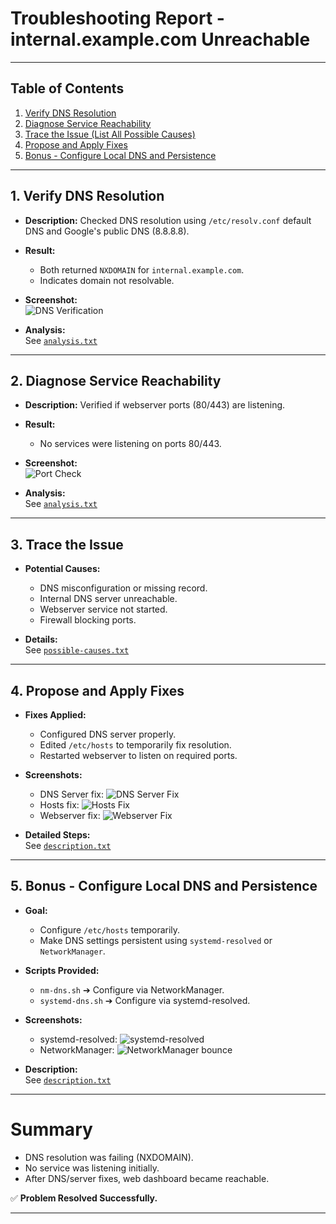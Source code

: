 # Troubleshooting Report - internal.example.com Unreachable

---

## Table of Contents
1. [Verify DNS Resolution](#verify-dns-resolution)
2. [Diagnose Service Reachability](#diagnose-service-reachability)
3. [Trace the Issue (List All Possible Causes)](#trace-the-issue)
4. [Propose and Apply Fixes](#propose-and-apply-fixes)
5. [Bonus - Configure Local DNS and Persistence](#bonus---configure-local-dns-and-persistence)

---

## 1. Verify DNS Resolution

- **Description:**
  Checked DNS resolution using `/etc/resolv.conf` default DNS and Google's public DNS (8.8.8.8).

- **Result:**
  - Both returned `NXDOMAIN` for `internal.example.com`.
  - Indicates domain not resolvable.

- **Screenshot:**  
  ![DNS Verification](../verify-DNS/non-existance-domain.png)

- **Analysis:**  
  See [`analysis.txt`](../verify-DNS/analysis.txt)

---

## 2. Diagnose Service Reachability

- **Description:**
  Verified if webserver ports (80/443) are listening.

- **Result:**
  - No services were listening on ports 80/443.

- **Screenshot:**  
  ![Port Check](../diagnose-reachablity/check-ports.png)

- **Analysis:**  
  See [`analysis.txt`](../diagnose-reachablity/analysis.txt)

---

## 3. Trace the Issue

- **Potential Causes:**
  - DNS misconfiguration or missing record.
  - Internal DNS server unreachable.
  - Webserver service not started.
  - Firewall blocking ports.

- **Details:**  
  See [`possible-causes.txt`](../trace-the-isssue/possible-causes.txt)

---

## 4. Propose and Apply Fixes

- **Fixes Applied:**
  - Configured DNS server properly.
  - Edited `/etc/hosts` to temporarily fix resolution.
  - Restarted webserver to listen on required ports.

- **Screenshots:**
  - DNS Server fix: ![DNS Server Fix](../scenario/apply_fixes/configure-DNS-server.png)
  - Hosts fix: ![Hosts Fix](../scenario/apply_fixes/hosts-fixing.png)
  - Webserver fix: ![Webserver Fix](../scenario/apply_fixes/webserver-fixing1.png)

- **Detailed Steps:**  
  See [`description.txt`](../scenario/apply_fixes/description.txt)

---

## 5. Bonus - Configure Local DNS and Persistence

- **Goal:**
  - Configure `/etc/hosts` temporarily.
  - Make DNS settings persistent using `systemd-resolved` or `NetworkManager`.

- **Scripts Provided:**
  - `nm-dns.sh` ➔ Configure via NetworkManager.
  - `systemd-dns.sh` ➔ Configure via systemd-resolved.

- **Screenshots:**
  - systemd-resolved: ![systemd-resolved](../scenario/bonus/bounce-systemd-script.png)
  - NetworkManager: ![NetworkManager bounce](../scenario/bonus/bounce1.png)

- **Description:**  
  See [`description.txt`](../scenario/bonus/description.txt)

---

# Summary

- DNS resolution was failing (NXDOMAIN).
- No service was listening initially.
- After DNS/server fixes, web dashboard became reachable.

✅ **Problem Resolved Successfully.**

---
